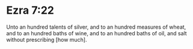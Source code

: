 # Ezra 7:22

Unto an hundred talents of silver, and to an hundred measures of wheat, and to an hundred baths of wine, and to an hundred baths of oil, and salt without prescribing [how much].